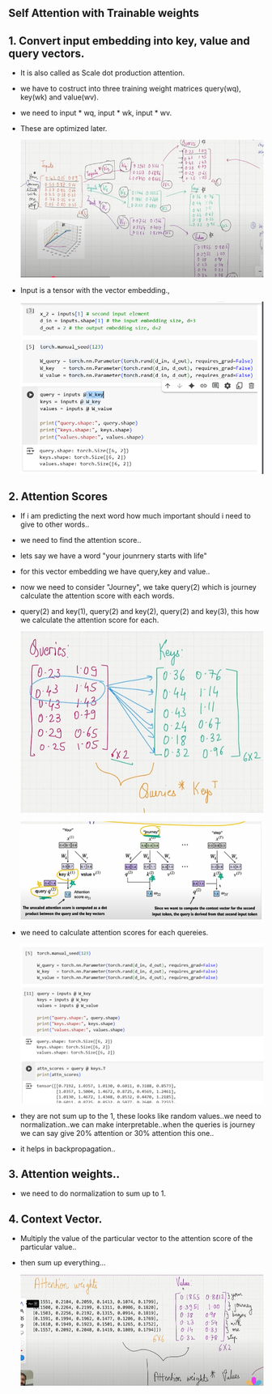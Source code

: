 ## Self Attention with Trainable weights

## 1. Convert input embedding into key, value and query vectors.

- It is also called as Scale dot production attention.
- we have to costruct into three training weight matrices  query(wq), key(wk) and value(wv).
- we need to input * wq, input * wk, input * wv.
- These are optimized later.


    ![alt text](../Images/selfAttentionTrainable.png)

- Input is a tensor with the vector embedding.,

    ![alt text](../Images/keyqueryValue.png)


## 2. Attention Scores

 - If i am predicting the next word how much important should i need to give to other words..
 - we need to find the attention score..
 - lets say we have a word "your jounrnery starts with life"
 - for this vector embedding we have query,key and value..
 - now we need to consider "Journey", we take query(2) which is journey calculate the attention score with each words.
 - query(2) and key(1), query(2) and key(2), query(2) and key(3), this how we calculate the attention score for each.

    ![alt text](../Images/queriesKeys.png)

    ![alt text](../Images/selfAttentionScore.png)

- we need to calculate attention scores for each quereies.

    ![alt text](../Images/attentionscoress.png)


- they are not sum up to the 1, these looks like random values..we need to normalization..we can make interpretable..when the queries is journey we can say give 20% attention or 30% attention this one..
 - it helps in backpropagation..


## 3. Attention weights..

- we need to do normalization to sum up to 1.


## 4. Context Vector.

- Multiply the value of the particular vector to the attention score of the particular value..
- then sum up everything...

    ![alt text](../Images/selfAttentionContextVec.png)